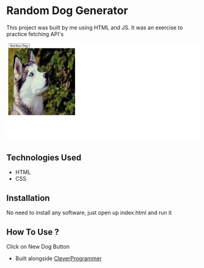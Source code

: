 # Random Dog Generator


This project was built by me using HTML and JS. It was an exercise to practice fetching API's


![Random Dog](./random-dog.png)

## Technologies Used
* HTML
* CSS


## Installation
No need to install any software, just open up index.html and run it


## How To Use ?
Click on New Dog Button

- Built alongside [CleverProgrammer](https://www.youtube.com/watch?v=lI1ae4REbFM&t=22368s)
